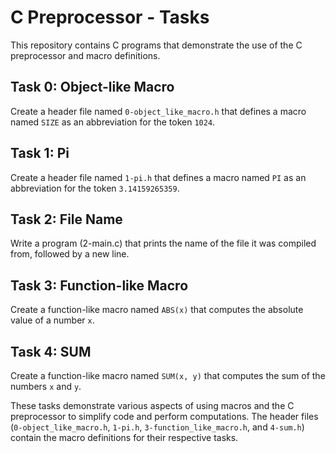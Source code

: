 # C Preprocessor - Tasks

This repository contains C programs that demonstrate the use of the C preprocessor and macro definitions.

## Task 0: Object-like Macro

Create a header file named `0-object_like_macro.h` that defines a macro named `SIZE` as an abbreviation for the token `1024`.

## Task 1: Pi

Create a header file named `1-pi.h` that defines a macro named `PI` as an abbreviation for the token `3.14159265359`.

## Task 2: File Name

Write a program (2-main.c) that prints the name of the file it was compiled from, followed by a new line.

## Task 3: Function-like Macro

Create a function-like macro named `ABS(x)` that computes the absolute value of a number `x`.

## Task 4: SUM

Create a function-like macro named `SUM(x, y)` that computes the sum of the numbers `x` and `y`.

These tasks demonstrate various aspects of using macros and the C preprocessor to simplify code and perform computations. The header files (`0-object_like_macro.h`, `1-pi.h`, `3-function_like_macro.h`, and `4-sum.h`) contain the macro definitions for their respective tasks.
